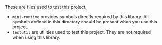 These are files used to test this project.

- `mini-runtime` provides symbols directly required by this library. All symbols defined in this directory should be present when you use this project.
- `testutil` are utilities used to test this project. They are not required when using this library.
